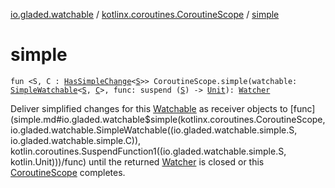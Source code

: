 [io.gladed.watchable](../index.md) / [kotlinx.coroutines.CoroutineScope](index.md) / [simple](./simple.md)

# simple

`fun <S, C : `[`HasSimpleChange`](../-has-simple-change/index.md)`<`[`S`](simple.md#S)`>> CoroutineScope.simple(watchable: `[`SimpleWatchable`](../-simple-watchable/index.md)`<`[`S`](simple.md#S)`, `[`C`](simple.md#C)`>, func: suspend (`[`S`](simple.md#S)`) -> `[`Unit`](https://kotlinlang.org/api/latest/jvm/stdlib/kotlin/-unit/index.html)`): `[`Watcher`](../-watcher/index.md)

Deliver simplified changes for this [Watchable](../-watchable/index.md) as receiver objects to [func](simple.md#io.gladed.watchable$simple(kotlinx.coroutines.CoroutineScope, io.gladed.watchable.SimpleWatchable((io.gladed.watchable.simple.S, io.gladed.watchable.simple.C)), kotlin.coroutines.SuspendFunction1((io.gladed.watchable.simple.S, kotlin.Unit)))/func) until
the returned [Watcher](../-watcher/index.md) is closed or this [CoroutineScope](#) completes.

